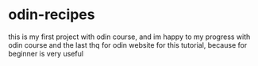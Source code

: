 # odin-recipes
this is my first project with odin course, and im happy to my progress with odin course and the last thq for odin website for this tutorial, because for beginner is very useful